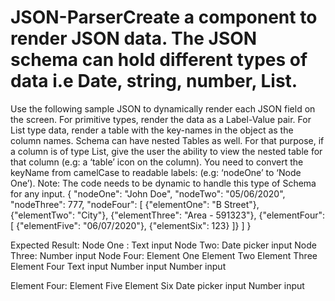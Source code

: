 # JSON-ParserCreate a component to render JSON data. The JSON schema can hold different types of data i.e Date, string, number, List.
Use the following sample JSON to dynamically render each JSON field on the screen.
For primitive types, render the data as a Label-Value pair.
For List type data, render a table with the key-names in the object as the column names.
Schema can have nested Tables as well. For that purpose, if a column is of type List, give the user the ability to view the nested table for that column (e.g: a ‘table’ icon on the column).
You need to convert the keyName from camelCase to readable labels: (e.g: ‘nodeOne’ to ‘Node One’).
Note: The code needs to be dynamic to handle this type of Schema for any input.
{
    "nodeOne": "John Doe",
    "nodeTwo": "05/06/2020",
    "nodeThree": 777,
    "nodeFour": [
        {"elementOne": "B Street"},
        {"elementTwo": "City"},
        {"elementThree": "Area - 591323"},
        {"elementFour": [
            {"elementFive": "06/07/2020"},
            {"elementSix": 123}
        ]}
    ]
}

Expected Result:
Node One : Text input
Node Two: Date picker input
Node Three: Number input
Node Four:
Element One	Element Two	Element Three	Element Four
Text input	Number input	Number input	 

Element Four:
Element Five	Element Six
Date picker input	Number input

